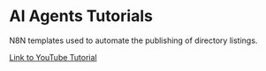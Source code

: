 # AI Agents Tutorials

N8N templates used to automate the publishing of directory listings.

[Link to YouTube Tutorial](https://www.youtube.com/watch?v=KlFvC61xglI)
